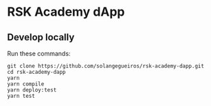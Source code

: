 # RSK Academy dApp

## Develop locally

Run these commands:

```shell
git clone https://github.com/solangegueiros/rsk-academy-dapp.git
cd rsk-academy-dapp
yarn
yarn compile
yarn deploy:test
yarn test
```
